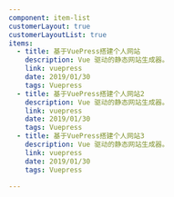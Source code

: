 ```yaml
---
component: item-list
customerLayout: true
customerLayoutList: true
items:
  - title: 基于VuePress搭建个人网站
    description: Vue 驱动的静态网站生成器。
    link: vuepress
    date: 2019/01/30
    tags: Vuepress
  - title: 基于VuePress搭建个人网站2
    description: Vue 驱动的静态网站生成器。
    link: vuepress
    date: 2019/01/30
    tags: Vuepress
  - title: 基于VuePress搭建个人网站3
    description: Vue 驱动的静态网站生成器。
    link: vuepress
    date: 2019/01/30
    tags: Vuepress

---
```


